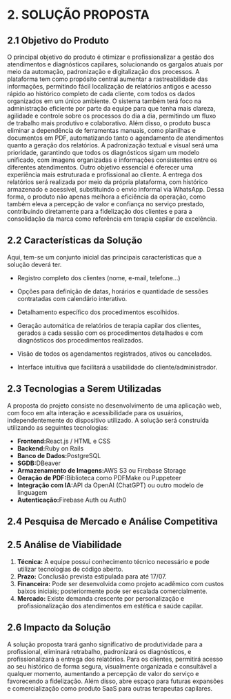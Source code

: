 # **2. SOLUÇÃO PROPOSTA**

## **2.1 Objetivo do Produto**

<p>O principal objetivo do produto é otimizar e profissionalizar a gestão dos atendimentos e diagnósticos capilares, solucionando os gargalos atuais por meio da automação, padronização e digitalização dos processos. A plataforma tem como propósito central aumentar a rastreabilidade das informações, permitindo fácil localização de relatórios antigos e acesso rápido ao histórico completo de cada cliente, com todos os dados organizados em um único ambiente. O sistema também terá foco na administração eficiente por parte da equipe para que tenha mais clareza, agilidade e controle sobre os processos do dia a dia, permitindo um fluxo de trabalho mais produtivo e colaborativo.
Além disso, o produto busca eliminar a dependência de ferramentas manuais, como planilhas e documentos em PDF, automatizando tanto o agendamento de atendimentos quanto a geração dos relatórios. A padronização textual e visual será uma prioridade, garantindo que todos os diagnósticos sigam um modelo unificado, com imagens organizadas e informações consistentes entre os diferentes atendimentos.
Outro objetivo essencial é oferecer uma experiência mais estruturada e profissional ao cliente. A entrega dos relatórios será realizada por meio da própria plataforma, com histórico armazenado e acessível, substituindo o envio informal via WhatsApp. Dessa forma, o produto não apenas melhora a eficiência da operação, como também eleva a percepção de valor e confiança no serviço prestado, contribuindo diretamente para a fidelização dos clientes e para a consolidação da marca como referência em terapia capilar de excelência.
</p>

## **2.2 Características da Solução**

<p>Aqui, tem-se um conjunto inicial das principais características que a solução deverá ter.</p>

- <p>Registro completo dos clientes (nome, e-mail, telefone…)</p>
- <p>Opções para definição de datas, horários e quantidade de sessões contratadas com calendário interativo.</p>
- <p>Detalhamento específico dos procedimentos escolhidos.</p>
- <P>Geração automática de relatórios de terapia capilar dos clientes, gerados a cada sessão com os procedimentos detalhados e com diagnósticos dos procedimentos realizados.</p>
- <P>Visão de todos os agendamentos registrados, ativos ou cancelados.
- <p>Interface intuitiva que facilitará a usabilidade do cliente/administrador.</p>


## **2.3 Tecnologias a Serem Utilizadas**

<p>A proposta do projeto consiste no desenvolvimento de uma aplicação web, com foco em alta interação e acessibilidade para os usuários, independentemente do dispositivo utilizado. A solução será construída utilizando as seguintes tecnologias:</p>
<ul>
    <li><strong>Frontend:</strong>React.js / HTML e CSS</li>
    <li><strong>Backend:</strong>Ruby on Rails</li>
    <li><strong>Banco de Dados:</strong>PostgreSQL</li>
    <li><strong>SGDB:</strong>DBeaver</li>
    <li><strong>Armazenamento de Imagens:</strong>AWS S3 ou Firebase Storage</li>
    <li><strong>Geração de PDF:</strong>Biblioteca como PDFMake ou Puppeteer</li>
    <li><strong>Integração com IA:</strong>API da OpenAI (ChatGPT) ou outro modelo de linguagem</li>
    <li><strong>Autenticação:</strong>Firebase Auth ou Auth0</li>
</ul>

## **2.4 Pesquisa de Mercado e Análise Competitiva**



## **2.5 Análise de Viabilidade**

<ol>
    <li><strong>Técnica:</strong> A equipe possui conhecimento técnico necessário e pode utilizar tecnologias de código aberto.</li>
    <li><strong>Prazo:</strong> Conclusão prevista estipulada para até 17/07.</li>
    <li><strong>Financeira:</strong> Pode ser desenvolvida como projeto acadêmico com custos baixos iniciais; posteriormente pode ser escalada comercialmente.</li>
    <li><strong>Mercado:</strong> Existe demanda crescente por personalização e profissionalização dos atendimentos em estética e saúde capilar.
    </li>
</ol>

## **2.6 Impacto da Solução**

<p>A solução proposta trará ganho significativo de produtividade para a profissional, eliminará retrabalho, padronizará os diagnósticos, e profissionalizará a entrega dos relatórios. Para os clientes, permitirá acesso ao seu histórico de forma segura, visualmente organizada e consultável a qualquer momento, aumentando a percepção de valor do serviço e favorecendo a fidelização. Além disso, abre espaço para futuras expansões e comercialização como produto SaaS para outras terapeutas capilares.</p>
